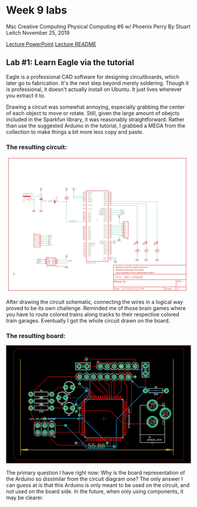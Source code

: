 # Week 9 labs
Msc Creative Computing
Physical Computing #6 w/ Phoenix Perry
By Stuart Leitch
November 25, 2019

[Lecture PowerPoint](https://github.com/phoenixperry/cci-ual-pcomp/blob/master/week09/Tutorial_laserCutting.pdf)
[Lecture README](https://github.com/phoenixperry/cci-ual-pcomp/blob/master/week09/Week09.md)

## Lab #1: Learn Eagle via the tutorial

Eagle is a professional CAD software for designing circuitboards, which later go to fabrication. It's the next step beyond merely soldering.
Though it is professional, it doesn't actually install on Ubuntu. It just lives wherever you extract it to. 

Drawing a circuit was somewhat annoying, especially grabbing the center of each object to move or rotate. Still, given the large amount of obejcts included in the Sparkfun library, it was reasonably straightforward. Rather than use the suggested Arduino in the tutorial, I grabbed a MEGA from the collection to make things a bit more less copy and paste.

### The resulting circuit:
![Circuit](01_schematic.png)

After drawing the circuit schematic, connecting the wires in a logical way proved to be its own challenge. Reminded me of those brain games where you have to route colored trains along tracks to their respective colored train garages. Eventually I got the whole circuit drawn on the board.

### The resulting board:
![Board](02_board.png)

The primary question I have right now: Why is the board representation of the Arduino so dissimilar from the circuit diagram one? The only answer I can guess at is that this Arduino is only meant to be used on the circuit, and not used on the board side. In the future, when only using components, it may be clearer.
